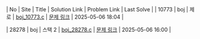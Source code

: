 | No | Site | Title | Solution Link | Problem Link | Last Solve |
| 10773 | boj | 제로 | [boj_10773.c](boj/boj_10773.c) | [문제 링크](https://www.acmicpc.net/problem/10773) | 2025-05-06 18:04 |

| 28278 | boj | 스택 2 | [boj_28278.c](boj/boj_28278.c) | [문제 링크](https://www.acmicpc.net/problem/28278) | 2025-05-06 16:00 |
